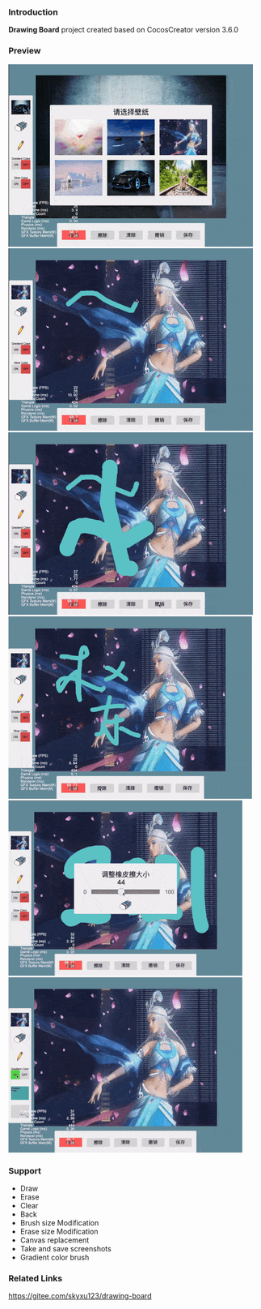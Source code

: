 ### Introduction
**Drawing Board** project created based on CocosCreator version 3.6.0

### Preview
![image](../../../gif/202203/2022032011.gif)
![image](../../../gif/202203/2022032012.gif)
![image](../../../gif/202203/2022032013.gif)
![image](../../../gif/202203/2022032014.gif)
![image](../../../gif/202203/2022032015.gif)
![image](../../../gif/202203/2022032016.gif)

### Support
- Draw
- Erase
- Clear
- Back
- Brush size Modification
- Erase size Modification
- Canvas replacement
- Take and save screenshots
- Gradient color brush

### Related Links
https://gitee.com/skyxu123/drawing-board